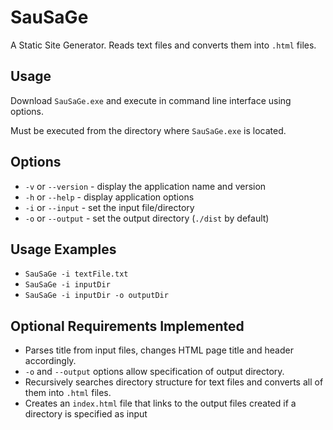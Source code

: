 # SauSaGe
A Static Site Generator. Reads text files and converts them into `.html` files.

## Usage
Download `SauSaGe.exe` and execute in command line interface using options.

Must be executed from the directory where `SauSaGe.exe` is located. 

## Options
- `-v` or `--version` - display the application name and version
- `-h` or `--help` - display application options
- `-i` or `--input` - set the input file/directory
- `-o` or `--output` - set the output directory (`./dist` by default)

## Usage Examples 
- `SauSaGe -i textFile.txt`
- `SauSaGe -i inputDir`
- `SauSaGe -i inputDir -o outputDir`

## Optional Requirements Implemented
- Parses title from input files, changes HTML page title and header accordingly.
- `-o` and `--output` options allow specification of output directory.
- Recursively searches directory structure for text files and converts all of them into `.html` files.
- Creates an `index.html` file that links to the output files created if a directory is specified as input
